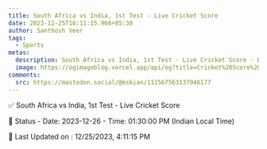 ```yaml
---
title: South Africa vs India, 1st Test - Live Cricket Score
date: 2023-12-25T16:11:15.966+05:30
author: Santhosh Veer
tags:
  - Sports
metas:
  description: South Africa vs India, 1st Test - Live Cricket Score - Date: 2023-12-26 - Time: 01:30:00 PM (Indian Local Time)
  image: https://ogimageblog.vercel.app/api/og?title=Cricket%20Score%20%F0%9F%8F%8F
comments:
  src: https://mastodon.social/@mskian/111567563137946177
---
```


✅ South Africa vs India, 1st Test - Live Cricket Score

📑 Status - Date: 2023-12-26 - Time: 01:30:00 PM (Indian Local Time)

<!--more-->

📝 Last Updated on : 12/25/2023, 4:11:15 PM
